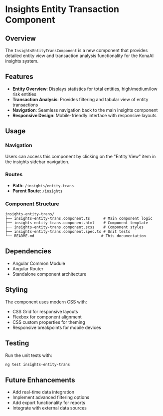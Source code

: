# Insights Entity Transaction Component

## Overview
The `InsightsEntityTransComponent` is a new component that provides detailed entity view and transaction analysis functionality for the KonaAI insights system.

## Features
- **Entity Overview**: Displays statistics for total entities, high/medium/low risk entities
- **Transaction Analysis**: Provides filtering and tabular view of entity transactions
- **Navigation**: Seamless navigation back to the main insights component
- **Responsive Design**: Mobile-friendly interface with responsive layouts

## Usage

### Navigation
Users can access this component by clicking on the "Entity View" item in the insights sidebar navigation.

### Routes
- **Path**: `/insights/entity-trans`
- **Parent Route**: `/insights`

### Component Structure
```
insights-entity-trans/
├── insights-entity-trans.component.ts      # Main component logic
├── insights-entity-trans.component.html    # Component template
├── insights-entity-trans.component.scss    # Component styles
├── insights-entity-trans.component.spec.ts # Unit tests
└── README.md                              # This documentation
```

## Dependencies
- Angular Common Module
- Angular Router
- Standalone component architecture

## Styling
The component uses modern CSS with:
- CSS Grid for responsive layouts
- Flexbox for component alignment
- CSS custom properties for theming
- Responsive breakpoints for mobile devices

## Testing
Run the unit tests with:
```bash
ng test insights-entity-trans
```

## Future Enhancements
- Add real-time data integration
- Implement advanced filtering options
- Add export functionality for reports
- Integrate with external data sources
